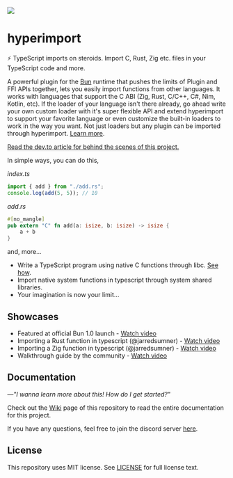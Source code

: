 ![](res/logo.gif)

# hyperimport

⚡ TypeScript imports on steroids. Import C, Rust, Zig etc. files in your TypeScript code and more.

A powerful plugin for the [Bun](https://bun.sh/) runtime that pushes the limits of Plugin and FFI APIs together, lets you easily import functions from other languages. It works with languages that support the C ABI (Zig, Rust, C/C++, C#, Nim, Kotlin, etc). If the loader of your language isn't there already, go ahead write your own custom loader with it's super flexible API and extend hyperimport to support your favorite language or even customize the built-in loaders to work in the way you want. Not just loaders but any plugin can be imported through hyperimport. [Learn more](https://github.com/tr1ckydev/hyperimport/wiki/Configuration#custom-string).

[Read the dev.to article for behind the scenes of this project.](https://dev.to/tr1ckydev/hyperimport-import-c-rust-zig-etc-files-in-typescript-1ia5)

In simple ways, you can do this,

*index.ts*

```ts
import { add } from "./add.rs";
console.log(add(5, 5)); // 10
```

*add.rs*

```rust
#[no_mangle]
pub extern "C" fn add(a: isize, b: isize) -> isize {
    a + b
}
```

and, more...

- Write a TypeScript program using native C functions through libc. [See how](https://github.com/tr1ckydev/hyperimport/wiki/Importing-libc-in-typescript).
- Import native system functions in typescript through system shared libraries.
- Your imagination is now your limit...



## Showcases

- Featured at official Bun 1.0 launch - [Watch video](https://youtu.be/BsnCpESUEqM?t=221)
- Importing a Rust function in typescript (@jarredsumner) - [Watch video](https://twitter.com/jarredsumner/status/1681608754067046400)
- Importing a Zig function in typescript (@jarredsumner) - [Watch video](https://twitter.com/jarredsumner/status/1681610300699869184)
- Walkthrough guide by the community - [Watch video](https://www.youtube.com/watch?v=boD1m5Ex80c)



## Documentation

*—"I wanna learn more about this! How do I get started?"*

Check out the [Wiki](https://github.com/tr1ckydev/hyperimport/wiki) page of this repository to read the entire documentation for this project.

If you have any questions, feel free to join the discord server [here](https://discord.com/invite/tfBA2z8mbq).



## License

This repository uses MIT license. See [LICENSE](https://github.com/tr1ckydev/hyperimport/blob/main/LICENSE) for full license text.
